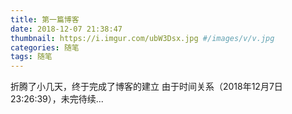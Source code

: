 ```yaml
---
title: 第一篇博客
date: 2018-12-07 21:38:47
thumbnail: https://i.imgur.com/ubW3Dsx.jpg #/images/v/v.jpg
categories: 随笔
tags: 随笔
---
```


折腾了小几天，终于完成了博客的建立
由于时间关系（2018年12月7日23:26:39），未完待续...

<!-- more -->
